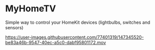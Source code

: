 # MyHomeTV

Simple way to control your HomeKit devices (lightbulbs, switches and sensors)



https://user-images.githubusercontent.com/77401319/147345520-be83a46b-9547-40ec-a5c0-dabf95801172.mov

